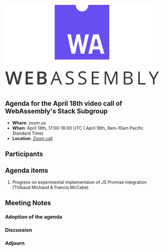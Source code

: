 ![WebAssembly logo](/images/WebAssembly.png)

## Agenda for the April 18th video call of WebAssembly's Stack Subgroup

- **Where**: zoom.us
- **When**:  April 18th, 17:00-18:00 UTC ( April 18th, 9am-10am Pacific Standard Time)
- **Location**: [Zoom call](https://zoom.us/j/91846860726?pwd=NVVNVmpvRVVFQkZTVzZ1dTFEcXgrdz09)


## Participants


## Agenda items

1. Progress on experimental implementaion of JS Promise integration (Thibaud Michaud & Francis McCabe)

## Meeting Notes

### Adoption of the agenda

### Discussion

### Adjourn

